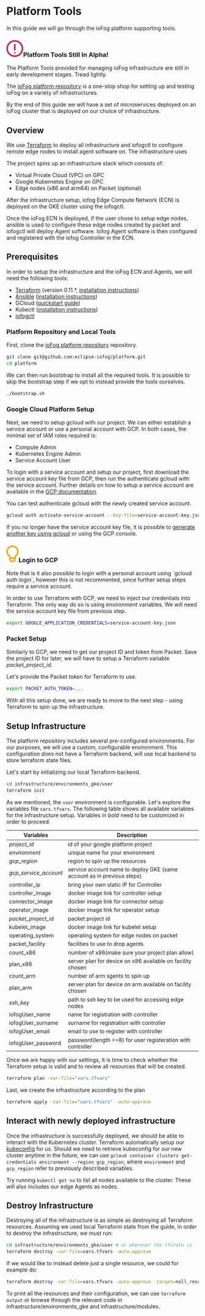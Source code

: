 # Platform Tools

In this guide we will go through the ioFog platform supporting tools.

<aside class="notifications danger">
  <h3><img src="/images/icos/ico-danger.svg" alt="">Platform Tools Still In Alpha!</h3>
  <p>The Platform Tools provided for managing ioFog infrastructure are still in early development stages. Tread lightly.</p>
</aside>

The [ioFog platform repository](https://github.com/eclipse-iofog/platform) is a one-stop shop for setting up and testing ioFog on a variety of infrastructures.

By the end of this guide we will have a set of microservices deployed on an ioFog cluster that is deployed on our choice of infrastructure.

## Overview

We use [Terraform](https://www.terraform.io/) to deploy all infrastructure and iofogctl to configure remote edge nodes to install agent software on. The infrastructure uses

The project spins up an infrastructure stack which consists of:

- Virtual Private Cloud (VPC) on GPC
- Google Kubernetes Engine on GPC
- Edge nodes (x86 and arm64) on Packet (optional)

After the infrastructure setup, iofog Edge Compute Network (ECN) is deployed on the GKE cluster using the iofogctl.

Once the ioFog ECN is deployed, if the user chose to setup edge nodes, ansible is used to configure these edge nodes created by packet and iofogctl will deploy Agent software. Iofog Agent software is then configured and registered with the iofog Controller in the ECN.

## Prerequisites

In order to setup the infrastructure and the ioFog ECN and Agents, we will need the following tools:

- [Terraform](https://www.terraform.io/) (version 0.11.\*, [installation instructions](https://learn.hashicorp.com/terraform/getting-started/install.html))
- [Ansible](https://www.ansible.com/) ([installation instructions](https://docs.ansible.com/ansible/latest/installation_guide/intro_installation.html))
- GCloud ([quickstart guide](https://cloud.google.com/sdk/docs/quickstarts))
- Kubectl ([installation instructions](https://kubernetes.io/docs/tasks/tools/install-kubectl/))
- [iofogctl](../iofogctl/iofogctl.html)

### Platform Repository and Local Tools

First, clone the [ioFog platform repository](https://github.com/eclipse-iofog/platform) repository.

```bash
git clone git@github.com:eclipse-iofog/platform.git
cd platform
```

We can then run bootstrap to install all the required tools. It is possible to skip the bootstrap step if we opt to instead provide the tools ourselves.

```bash
./bootstrap.sh
```

### Google Cloud Platform Setup

Next, we need to setup gcloud with our project. We can either establish a service account or use a personal account with GCP. In both cases, the minimal set of IAM roles required is:

- Compute Admin
- Kubernetes Engine Admin
- Service Account User

To login with a service account and setup our project, first download the service account key file from GCP, then run the authenticate gcloud with the service account. Further details on how to setup a service account are available in the [GCP documentation](https://cloud.google.com/video-intelligence/docs/common/auth#set_up_a_service_account).

You can test authenticate gcloud with the newly created service account.

```bash
gcloud auth activate-service-account --key-file=service-account-key.json
```

If you no longer have the service account key file, it is possible to [generate another key using gcloud](https://cloud.google.com/sdk/gcloud/reference/iam/service-accounts/keys/create) or using the GCP console.

<aside class="notifications tip">
  <h3><img src="/images/icos/ico-tip.svg" alt="">Login to GCP</h3>
  <p>
Note that is it also possible to login with a personal account using `gcloud auth login`, however this is not recommented, since further setup steps require a service account.
  </p>
</aside>

In order to use Terraform with GCP, we need to inject our credentials into Terraform. The only way do so is using environment variables. We will need the service account key file from previous step.

```bash
export GOOGLE_APPLICATION_CREDENTIALS=service-account-key.json
```

### Packet Setup

Similarly to GCP, we need to get our project ID and token from Packet. Save the project ID for later, we will have to setup a Terraform variable _packet_project_id_.

Let's provide the Packet token for Terraform to use.

```bash
export PACKET_AUTH_TOKEN=...
```

With all this setup done, we are ready to move to the next step - using Terraform to spin up the infrastructure.

## Setup Infrastructure

The platform repository includes several pre-configured environments. For our purposes, we will use a custom, configurable environment. This configuration does not have a Terraform backend, will use local backend to store terraform state files.

Let's start by initializing our local Terraform backend.

```bash
cd infrastructure/environments_gke/user
terraform init
```

As we mentioned, the `user` environment is configurable. Let's explore the variables file `vars.tfvars`. The following table shows all available variables for the infrastructure setup. Variables in _bold_ need to be customized in order to proceed.

| Variables             | Description                                                            |
| --------------------- | ---------------------------------------------------------------------- |
| _project_id_          | id of your google platform project                                     |
| _environment_         | unique name for your environment                                       |
| _gcp_region_          | region to spin up the resources                                        |
| _gcp_service_account_ | service account name to deploy GKE (same account as in previous steps) |
| controller_ip         | bring your own static IP for Controller                                |
| controller_image      | docker image link for controller setup                                 |
| connector_image       | docker image link for connector setup                                  |
| operator_image        | docker image link for operator setup                                   |
| _packet_project_id_   | packet project id                                                      |
| kubelet_image         | docker image link for kubelet setup                                    |
| operating_system      | operating system for edge nodes on packet                              |
| packet_facility       | facilities to use to drop agents                                       |
| count_x86             | number of x86(make sure your project plan allow)                       |
| plan_x86              | server plan for device on x86 available on facility chosen             |
| count_arm             | number of arm sgents to spin up                                        |
| plan_arm              | server plan for device on arm available on facility chosen             |
| _ssh_key_             | path to ssh key to be used for accessing edge nodes                    |
| iofogUser_name        | name for registration with controller                                  |
| iofogUser_surname     | surname for registration with controller                               |
| iofogUser_email       | email to use to register with controller                               |
| iofogUser_password    | password(length >=8) for user registeration with controller            |

Once we are happy with our settings, it is time to check whether the Terraform setup is valid and to review all resources that will be created.

```bash
terraform plan -var-file="vars.tfvars"
```

Last, we create the infrastructure according to the plan

```bash
terraform apply -var-file="vars.tfvars" -auto-approve
```

## Interact with newly deployed infrastructure

Once the infrastructure is successfully deployed, we should be able to interact with the Kubernetes cluster. Terraform automatically setup our [kubeconfig](https://kubernetes.io/docs/concepts/configuration/organize-cluster-access-kubeconfig/) for us. Should we need to retrieve kubeconfig for our new cluster anytime in the future, we can use `gcloud container clusters get-credentials environment --region gcp_region`, where `environment` and `gcp_region` refer to previously described variables.

Try running `kubectl get no` to list all nodes available to the cluster. These will also includes our edge Agents as nodes.

## Destroy Infrastructure

Destroying all of the infrastructure is as simple as destroying all Terraform resources. Assuming we used local Terraform state from the guide, in order to destroy the infrastructure, we must run:

```bash
cd infrastructure/environments_gke/user # or wherever the tfstate is
terraform destroy -var-file=vars.tfvars -auto-approve
```

If we would like to instead delete just a single resource, we could for example do:

```bash
terraform destroy -var-file=vars.tfvars -auto-approve -target=null_resource.iofog
```

To print all the resources and their configuration, we can use `terraform output` or browse through the relevant code in infrastructure/environments_gke and infrastructure/modules.

